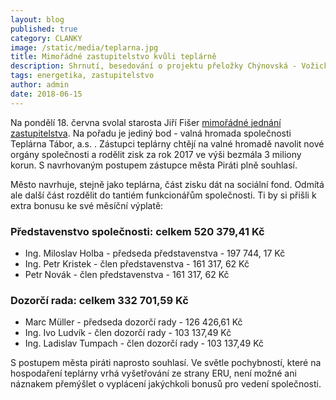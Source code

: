 ```yaml
---
layout: blog
published: true
category: CLANKY
image: /static/media/teplarna.jpg
title: Mimořádné zastupitelstvo kvůli teplárně
description: Shrnutí, besedování o projektu přeložky Chýnovská - Vožická
tags: energetika, zastupitelstvo
author: admin
date: 2018-06-15
---
```



Na pondělí 18. června svolal starosta Jiří Fišer [mimořádné jednání zastupitelstva](http://taborcz.eu/assets/File.ashx?id_org=16470&id_dokumenty=58321).
Na pořadu je jediný bod - valná hromada společnosti Teplárna Tábor, a.s. .
Zástupci teplárny chtějí na valné hromadě navolit nové orgány společnosti
a rodělit zisk za rok 2017 ve výši bezmála 3 miliony korun.
S navrhovaným postupem zástupce města Piráti plně souhlasí.

Město navrhuje, stejně jako teplárna, část zisku dát na sociální fond.
Odmítá ale další část rozdělit do tantiém funkcionářům společnosti.
Ti by si přišli k extra bonusu ke své měsíční výplatě:

### Představenstvo společnosti: celkem 520 379,41 Kč
- Ing. Miloslav Holba - předseda představenstva  - 197 744, 17 Kč
- Ing. Petr Kristek - člen představenstva  - 161 317, 62 Kč
- Petr Novák - člen představenstva - 161 317, 62 Kč

### Dozorčí rada:  celkem 332 701,59 Kč
- Marc Müller - předseda dozorčí rady - 126 426,61 Kč
- Ing. Ivo Ludvík - člen dozorčí rady - 103 137,49 Kč
- Ing. Ladislav Tumpach - člen dozorčí rady - 103 137,49 Kč

S postupem města piráti naprosto souhlasí.
Ve světle pochybností, které na hospodaření teplárny vrhá vyšetřování ze strany ERU,
není možné ani náznakem přemýšlet o vyplácení jakýchkoli bonusů pro vedení společnosti.
